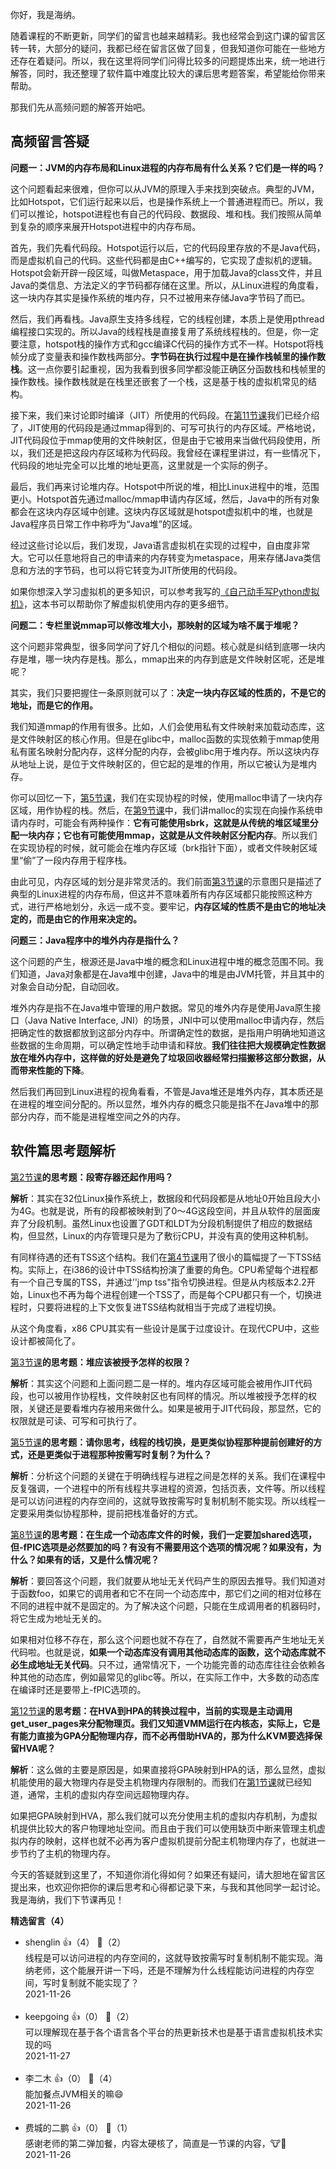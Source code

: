 你好，我是海纳。

随着课程的不断更新，同学们的留言也越来越精彩。我也经常会到这门课的留言区转一转，大部分的疑问，我都已经在留言区做了回复，但我知道你可能在一些地方还存在着疑问。所以，我在这里将同学们问得比较多的问题提炼出来，统一地进行解答，同时，我还整理了软件篇中难度比较大的课后思考题答案，希望能给你带来帮助。

那我们先从高频问题的解答开始吧。

## 高频留言答疑

**问题一：JVM的内存布局和Linux进程的内存布局有什么关系？它们是一样的吗？**

这个问题看起来很难，但你可以从JVM的原理入手来找到突破点。典型的JVM，比如Hotspot，它们运行起来以后，也是操作系统上一个普通进程而已。所以，我们可以推论，hotspot进程也有自己的代码段、数据段、堆和栈。我们按照从简单到复杂的顺序来展开Hotspot进程中的内存布局。

首先，我们先看代码段。Hotspot运行以后，它的代码段里存放的不是Java代码，而是虚拟机自己的代码。这些代码都是由C++编写的，它实现了虚拟机的逻辑。Hotspot会新开辟一段区域，叫做Metaspace，用于加载Java的class文件，并且Java的类信息、方法定义的字节码都存储在这里。所以，从Linux进程的角度看，这一块内存其实是操作系统的堆内存，只不过被用来存储Java字节码了而已。

然后，我们再看栈。Java原生支持多线程，它的线程创建，本质上是使用pthread编程接口实现的。所以Java的线程栈是直接复用了系统线程栈的。但是，你一定要注意，hotspot栈的操作方式和gcc编译C代码的操作方式不一样。Hotspot将栈帧分成了变量表和操作数栈两部分。**字节码在执行过程中是在操作栈帧里的操作数栈**。这一点你要引起重视，因为我看到很多同学都没能正确区分函数栈和栈帧里的操作数栈。操作数栈就是在栈里还嵌套了一个栈，这是基于栈的虚拟机常见的结构。

接下来，我们来讨论即时编译（JIT）所使用的代码段。在[第11节课](https://time.geekbang.org/column/article/445925)我们已经介绍了，JIT使用的代码段是通过mmap得到的、可写可执行的内存区域。严格地说，JIT代码段位于mmap使用的文件映射区，但是由于它被用来当做代码段使用，所以，我们还是把这段内存区域称为代码段。我曾经在课程里讲过，有一些情况下，代码段的地址完全可以比堆的地址更高，这里就是一个实际的例子。

最后，我们再来讨论堆内存。Hotspot中所说的堆，相比Linux进程中的堆，范围更小。Hotspot首先通过malloc/mmap申请内存区域，然后，Java中的所有对象都会在这块内存区域中创建。这块内存区域就是hotspot虚拟机中的堆，也就是Java程序员日常工作中称呼为“Java堆”的区域。

经过这些讨论以后，我们发现，Java语言虚拟机在实现的过程中，自由度非常大。它可以任意地将自己的申请来的内存转变为metaspace，用来存储Java类信息和方法的字节码，也可以将它转变为JIT所使用的代码段。

如果你想深入学习虚拟机的更多知识，可以参考我写的[《自己动手写Python虚拟机》](https://book.douban.com/subject/34442805)，这本书可以帮助你了解虚拟机使用内存的更多细节。

**问题二：专栏里说mmap可以修改堆大小，那映射的区域为啥不属于堆呢？**

这个问题非常典型，很多同学问了好几个相似的问题。核心就是纠结到底哪一块内存是堆，哪一块内存是栈。那么，mmap出来的内存到底是文件映射区呢，还是堆呢？

其实，我们只要把握住一条原则就可以了：**决定一块内存区域的性质的，不是它的地址，而是它的作用。**

我们知道mmap的作用有很多。比如，人们会使用私有文件映射来加载动态库，这是文件映射区的核心作用。但是在glibc中，malloc函数的实现依赖于mmap使用私有匿名映射分配内存，这样分配的内存，会被glibc用于堆内存。所以这块内存从地址上说，是位于文件映射区的，但它起的是堆的作用，所以它被认为是堆内存。

你可以回忆一下，[第5节课](https://time.geekbang.org/column/article/435493)，我们在实现协程的时候，使用malloc申请了一块内存区域，用作协程的栈。然后，在[第9节课](https://time.geekbang.org/column/article/440452)中，我们讲malloc的实现在向操作系统申请内存时，可能会有两种操作：**它有可能使用sbrk，这就是从传统的堆区域里分配一块内存；它也有可能使用mmap，这就是从文件映射区分配内存**。所以我们在实现协程的时候，就可能会在堆内存区域（brk指针下面），或者文件映射区域里“偷”了一段内存用于程序栈。

由此可见，内存区域的划分是非常灵活的。我们前面[第3节课](https://time.geekbang.org/column/article/431904)的示意图只是描述了典型的Linux进程的内存布局，但这并不意味着所有内存区域都只能按照这种方式，进行严格地划分，永远一成不变。要牢记，**内存区域的性质不是由它的地址决定的，而是由它的作用来决定的。**

**问题三：Java程序中的堆外内存是指什么？**

这个问题的产生，根源还是Java中堆的概念和Linux进程中堆的概念范围不同。我们知道，Java对象都是在Java堆中创建，Java中的堆是由JVM托管，并且其中的对象会自动分配，自动回收。

堆外内存是指不在Java堆中管理的用户数据。常见的堆外内存是使用Java原生接口（Java Native Interface, JNI）的场景，JNI中可以使用malloc申请内存，然后把确定性的数据都放到这部分内存中。所谓确定性的数据，是指用户明确地知道这些数据的生命周期，可以确定性地手动申请和释放。**我们往往把大规模确定性数据放在堆外内存中，这样做的好处是避免了垃圾回收器经常扫描搬移这部分数据，从而带来性能的下降**。

然后我们再回到Linux进程的视角看看，不管是Java堆还是堆外内存，其本质还是在进程的堆空间分配的。所以显然，堆外内存的概念只能是指不在Java堆中的那部分内存，而不能是进程堆空间之外的内存。

## 软件篇思考题解析

[第2节课](https://time.geekbang.org/column/article/431400)**的思考题：段寄存器还起作用吗？**

**解析**：其实在32位Linux操作系统上，数据段和代码段都是从地址0开始且段大小为4G。也就是说，所有的段都被映射到了0～4G这段空间，并且从软件的层面废弃了分段机制。虽然Linux也设置了GDT和LDT为分段机制提供了相应的数据结构，但显然，Linux的内存管理只是为了敷衍CPU，并没有真的使用这种机制。

有同样待遇的还有TSS这个结构。我们在[第4节课](https://time.geekbang.org/column/article/433530)用了很小的篇幅提了一下TSS结构。实际上，在i386的设计中TSS结构扮演了重要的角色。CPU希望每个进程都有一个自己专属的TSS，并通过’'jmp tss"指令切换进程。但是从内核版本2.2开始，Linux也不再为每个进程创建一个TSS了，而是每个CPU都只有一个，切换进程时，只要将进程的上下文恢复进TSS结构就相当于完成了进程切换。

从这个角度看，x86 CPU其实有一些设计是属于过度设计。在现代CPU中，这些设计都被简化了。

[第3节课](https://time.geekbang.org/column/article/431904)**的思考题：堆应该被授予怎样的权限？**

**解析**：其实这个问题和上面问题二是一样的。堆内存区域可能会被用作JIT代码段，也可以被用作协程栈，文件映射区也有同样的情况。所以堆被授予怎样的权限，关键还是要看堆内存被用来做什么。如果是被用于JIT代码段，那显然，它的权限就是可读、可写和可执行了。

[第5节课](https://time.geekbang.org/column/article/435493)**的思考题：请你思考，线程的栈切换，是更类似协程那种提前创建好的方式，还是更类似于进程那种按需写时复制？为什么？**

**解析**：分析这个问题的关键在于明确线程与进程之间是怎样的关系。我们在课程中反复强调，一个进程中的所有线程共享进程的资源，包括页表，文件等。所以线程是可以访问进程的内存空间的，这就导致按需写时复制机制不能实现。所以线程一定要采用类似协程那种，提前把栈准备好的方式。

[第8节课](https://time.geekbang.org/column/article/440471)**的思考题：在生成一个动态库文件的时候，我们一定要加shared选项，但-fPIC选项是必然要加的吗？有没有不需要用这个选项的情况呢？如果没有，为什么？如果有的话，又是什么情况呢？**

**解析**：要回答这个问题，我们就要从地址无关代码产生的原因去推导。我们知道对于函数foo，如果它的调用者和它不在同一个动态库中，那它们之间的相对位移在不同的进程中就不是固定的。为了解决这个问题，只能在生成调用者的机器码时，将它生成为地址无关的。

如果相对位移不存在，那么这个问题也就不存在了，自然就不需要再产生地址无关代码啦。也就是说，**如果一个动态库没有调用其他动态库的函数，这个动态库就不必生成地址无关代码**。只不过，通常情况下，一个功能完善的动态库往往会依赖各种其他的动态库，例如最常见的glibc等。所以，在实际工作中，大多数的动态库在编译时还是要带上-fPIC选项的。

[第12节课](https://time.geekbang.org/column/article/446677)**的思考题：在HVA到HPA的转换过程中，当前的实现是主动调用get\_user\_pages来分配物理页。我们又知道VMM运行在内核态，实际上，它是有能力直接为GPA分配物理内存，而不必再借助HVA的，那为什么KVM要选择保留HVA呢？**

**解析**：这么做的主要是原因是，如果直接将GPA映射到HPA的话，那么显然，虚拟机能使用的最大物理内存是受主机物理内存限制的。而我们在[第1节课](https://time.geekbang.org/column/article/430073)就已经知道，通常，主机的虚拟内存空间远超物理内存。

如果把GPA映射到HVA，那么我们就可以充分使用主机的虚拟内存机制，为虚拟机提供比较大的客户物理地址空间。而且由于我们可以使用缺页中断来管理主机虚拟内存的映射，这样也就不必再为客户虚拟机提前分配主机物理内存了，也就进一步节约了主机的物理内存。

今天的答疑就到这里了，不知道你消化得如何？如果还有疑问，请大胆地在留言区提出来，也欢迎你把你的课后思考和心得都记录下来，与我和其他同学一起讨论。我是海纳，我们下节课再见！
<div><strong>精选留言（4）</strong></div><ul>
<li><span>shenglin</span> 👍（4） 💬（2）<div>线程是可以访问进程的内存空间的，这就导致按需写时复制机制不能实现。海纳老师，这个能展开讲一下吗，还是不理解为什么线程能访问进程的内存空间，写时复制就不能实现了？</div>2021-11-26</li><br/><li><span>keepgoing</span> 👍（0） 💬（2）<div>可以理解现在基于各个语言各个平台的热更新技术也是基于语言虚拟机技术实现的吗</div>2021-11-27</li><br/><li><span>李二木</span> 👍（0） 💬（4）<div>能加餐点JVM相关的嘛😄</div>2021-11-26</li><br/><li><span>费城的二鹏</span> 👍（0） 💬（1）<div>感谢老师的第二弹加餐，内容太硬核了，简直是一节课的内容，🐮🍺</div>2021-11-26</li><br/>
</ul>